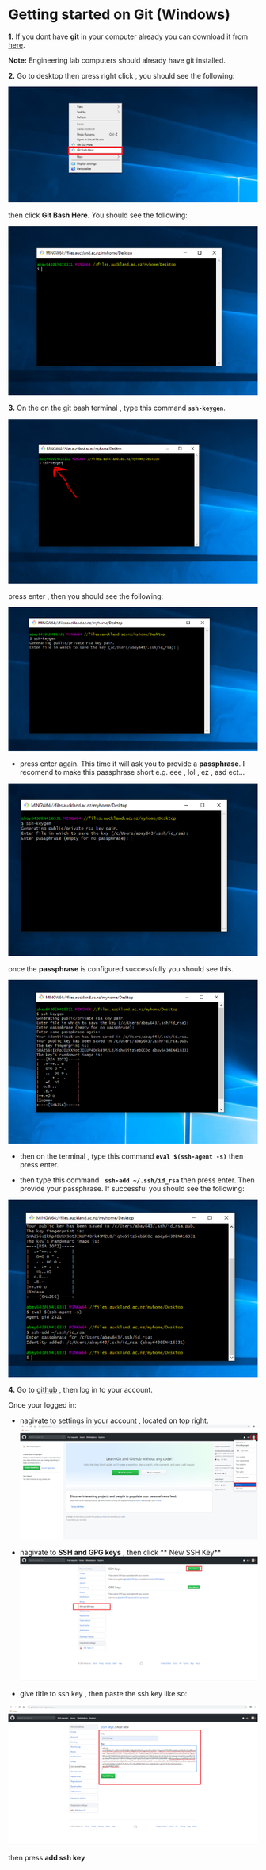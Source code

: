 # Getting started on Git (Windows)

**1.**  If you dont have **git** in your computer already you can download it from [here](https://git-scm.com/downloads).

**Note:** Engineering lab computers should already have git installed.

**2.**  Go to desktop then press right click , you should see the following:

![opening git bash](Images/01_readme.PNG)

then click **Git Bash Here**. You should see the following:

![git bash](Images/02_readme.PNG)

**3.** On the on the git bash terminal , type this command **`` ssh-keygen ``**.

![generating the ssh key](Images/03_readme.PNG)

press enter , then you should see the following:

![generating ssh key](Images/04_readme.PNG)

- press enter again. This time it will ask you to provide a **passphrase**. I recomend to make this passphrase short e.g. eee , lol , ez , asd ect...

![ssh pass phrase](Images/05_readme.PNG)

once the **passphrase** is configured successfully you should see this.

![success pass phrase](Images/06_readme.PNG)

- then on the terminal , type this command **`` eval $(ssh-agent -s) ``** then press enter.

- then type this command **`` ssh-add ~/.ssh/id_rsa``** then press enter. Then provide your passphrase. If successful you should see the following:

![adding sshkey to agent](Images/08_readme.PNG)

**4.** Go to [github](https://github.com/) , then log in to your account. 

Once your logged in:

- nagivate to settings in your account , located on top right.
![adding ssh to git hub](Images/09_readme.PNG)

- nagivate to **SSH and GPG keys** , then click ** New SSH Key**
![read me png](Images/10_readme.PNG)

- give title to ssh key , then paste the ssh key like so:

![adding ssh to github](Images/11_readme.PNG)

then press **add ssh key**








 





















